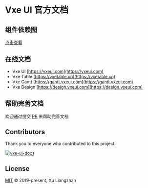 # Vxe UI 官方文档

## 组件依赖图

[点击查看](https://github.com/x-extends/vxe-ui-docs/blob/main/framework.md)

## 在线文档

* Vxe UI [https://vxeui.com](https://vxeui.com)
* Vxe Table [https://vxetable.cn](https://vxetable.cn)
* Vxe Gantt [https://gantt.vxeui.com](https://gantt.vxeui.com)
* Vxe Design [https://design.vxeui.com](https://design.vxeui.com)

## 帮助完善文档

欢迎通过提交 [PR](https://github.com/x-extends/vxe-ui-docs/pulls) 来帮助完善文档

## Contributors

Thank you to everyone who contributed to this project.

[![vxe-ui-docs](https://contrib.rocks/image?repo=x-extends/vxe-ui-docs)](https://github.com/x-extends/vxe-ui-docs/graphs/contributors)

## License

[MIT](LICENSE) © 2019-present, Xu Liangzhan
